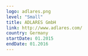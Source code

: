 ```yaml
---
logo: adlares.png
level: "Small"
title: ADLARES GmbH
link: http://www.adlares.com/
country: Germany
startDate: 01.2015
endDate: 01.2016
---
```

